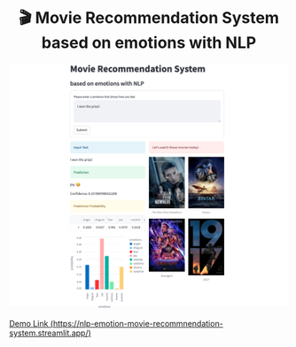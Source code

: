 <h1 align="center">🎬 Movie Recommendation System based on emotions with NLP</h1>

![main](https://raw.githubusercontent.com/DEVHEE/nlp-emotion-movie-recommnendation-system/main/readme/img/main_1.png)
 
[Demo Link (https://nlp-emotion-movie-recommnendation-system.streamlit.app/)](https://nlp-emotion-movie-recommnendation-system.streamlit.app/)    